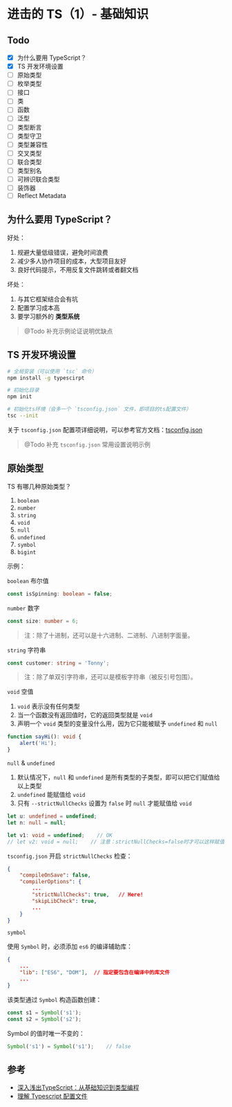 # 进击的 TS（1）- 基础知识

## Todo

- [x] 为什么要用 TypeScript？
- [x] TS 开发环境设置
- [ ] 原始类型
- [ ] 枚举类型
- [ ] 接口
- [ ] 类
- [ ] 函数
- [ ] 泛型
- [ ] 类型断言
- [ ] 类型守卫
- [ ] 类型兼容性
- [ ] 交叉类型
- [ ] 联合类型
- [ ] 类型别名
- [ ] 可辨识联合类型
- [ ] 装饰器
- [ ] Reflect Metadata

## 为什么要用 TypeScript？

好处：

1. 规避大量低级错误，避免时间浪费
2. 减少多人协作项目的成本，大型项目友好
3. 良好代码提示，不用反复文件跳转或者翻文档

坏处：

1. 与其它框架结合会有坑
2. 配置学习成本高
3. 要学习额外的 **类型系统**

> @Todo 补充示例论证说明优缺点

## TS 开发环境设置

```sh
# 全局安装（可以使用 `tsc` 命令）
npm install -g typescirpt

# 初始化目录
npm init

# 初始化ts环境（会多一个 `tsconfig.json` 文件，即项目的ts配置文件）
tsc --init
```

关于 `tsconfig.json` 配置项详细说明，可以参考官方文档：[tsconfig\.json](https://www.tslang.cn/docs/handbook/tsconfig-json.html)

> @Todo 补充 `tsconfig.json` 常用设置说明示例 

## 原始类型

TS 有哪几种原始类型？

1. `boolean`
2. `number`
3. `string`
4. `void`
5. `null`
6. `undefined` 
7. `symbol`
8. `bigint`

示例：

`boolean` 布尔值 

```ts
const isSpinning: boolean = false;
```

`number` 数字

```ts
const size: number = 6;
```

> 注：除了十进制，还可以是十六进制、二进制、八进制字面量。

`string` 字符串

```ts
const customer: string = 'Tonny';
```

> 注：除了单双引字符串，还可以是模板字符串（被反引号包围）。

`void` 空值

1. `void` 表示没有任何类型
2. 当一个函数没有返回值时，它的返回类型就是 `void`
3. 声明一个 `void` 类型的变量没什么用，因为它只能被赋予 `undefined` 和 `null`

```ts
function sayHi(): void {
    alert('Hi');
}
```

`null` & `undefined`

1. 默认情况下，`null` 和 `undefined` 是所有类型的子类型，即可以把它们赋值给以上类型
2. `undefined` 能赋值给 `void`
3. 只有 `--strictNullChecks` 设置为 `false` 时 `null` 才能赋值给 `void`

```ts
let u: undefined = undefined;
let n: null = null;

let v1: void = undefined;    // OK
// let v2: void = null;    // 注意：strictNullChecks=false时才可以这样赋值
```

`tsconfig.json` 开启 `strictNullChecks` 检查：

```json
{
    "compileOnSave": false,
    "compilerOptions": {
        ...
        "strictNullChecks": true,   // Here!
        "skipLibCheck": true,
        ...
    }
}
```

`symbol`

使用 `Symbol` 时，必须添加 `es6` 的编译辅助库：

```json
{
    ...
    "lib": ["ES6", "DOM"],  // 指定要包含在编译中的库文件
    ...
}
```

该类型通过 `Symbol` 构造函数创建：

```ts
const s1 = Symbol('s1');
const s2 = Symbol('s2');
```

Symbol 的值时唯一不变的：

```ts
Symbol('s1') = Symbol('s1');    // false
```

## 参考

- [深入浅出TypeScript：从基础知识到类型编程](https://juejin.cn/book/6844733813021491207)
- [理解 Typescript 配置文件](https://segmentfault.com/a/1190000013514680)